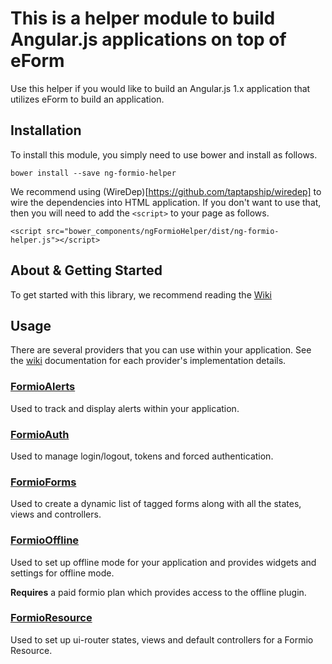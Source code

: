 This is a helper module to build Angular.js applications on top of eForm
===============
Use this helper if you would like to build an Angular.js 1.x application that utilizes eForm to build an application.

Installation
---------------
To install this module, you simply need to use bower and install as follows.

```
bower install --save ng-formio-helper
```

We recommend using (WireDep)[https://github.com/taptapship/wiredep] to wire the dependencies into HTML application. If
you don't want to use that, then you will need to add the ```<script>``` to your page as follows.

```
<script src="bower_components/ngFormioHelper/dist/ng-formio-helper.js"></script>
```

About & Getting Started
--------------
To get started with this library, we recommend reading the [Wiki](https://github.com/vbosstech/ngFormioHelper/wiki)

Usage
---------------
There are several providers that you can use within your application. See the [wiki](https://github.com/vbosstech/ngFormioHelper/wiki) documentation for each provider's implementation details.

### [FormioAlerts](https://github.com/vbosstech/ngFormioHelper/wiki/FormioAlerts-Provider)

Used to track and display alerts within your application.

### [FormioAuth](https://github.com/vbosstech/ngFormioHelper/wiki/FormioAuth-Provider)

Used to manage login/logout, tokens and forced authentication.

### [FormioForms](https://github.com/vbosstech/ngFormioHelper/wiki/FormioForms-Provider)

Used to create a dynamic list of tagged forms along with all the states, views and controllers.

### [FormioOffline](https://github.com/vbosstech/ngFormioHelper/wiki/FormioOffline-Provider)

Used to set up offline mode for your application and provides widgets and settings for offline mode.

**Requires** a paid formio plan which provides access to the offline plugin.

### [FormioResource](https://github.com/vbosstech/ngFormioHelper/wiki/FormioResource-Provider)

Used to set up ui-router states, views and default controllers for a Formio Resource.
